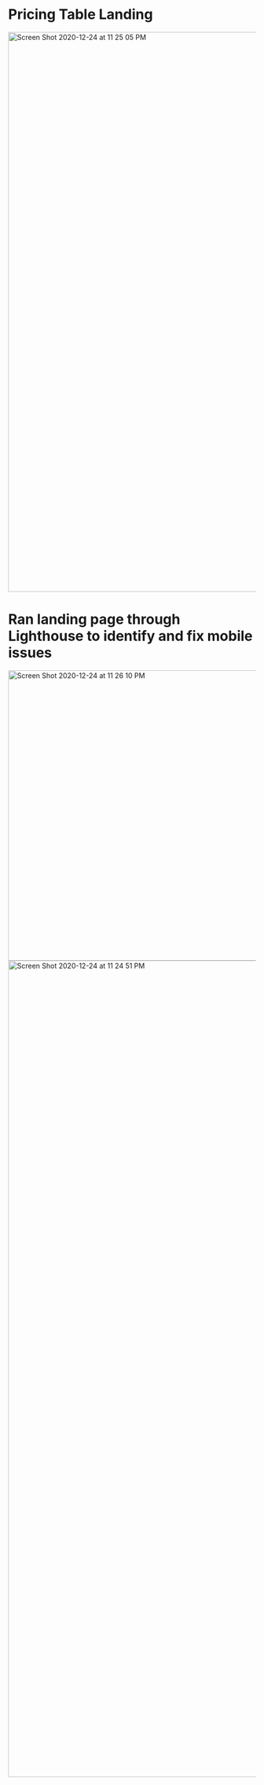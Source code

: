 # Pricing Table Landing

<img width="1140" alt="Screen Shot 2020-12-24 at 11 25 05 PM" src="https://user-images.githubusercontent.com/29877236/103119051-a4ff2280-463f-11eb-8fb2-8abb5de716ff.png">

# Ran landing page through Lighthouse to identify and fix mobile issues 

<img width="591" alt="Screen Shot 2020-12-24 at 11 26 10 PM" src="https://user-images.githubusercontent.com/29877236/103119056-a92b4000-463f-11eb-9165-a0d2ea9b28e7.png">

<img width="1663" alt="Screen Shot 2020-12-24 at 11 24 51 PM" src="https://user-images.githubusercontent.com/29877236/103119064-b21c1180-463f-11eb-9838-bc3b5ea90832.png">
